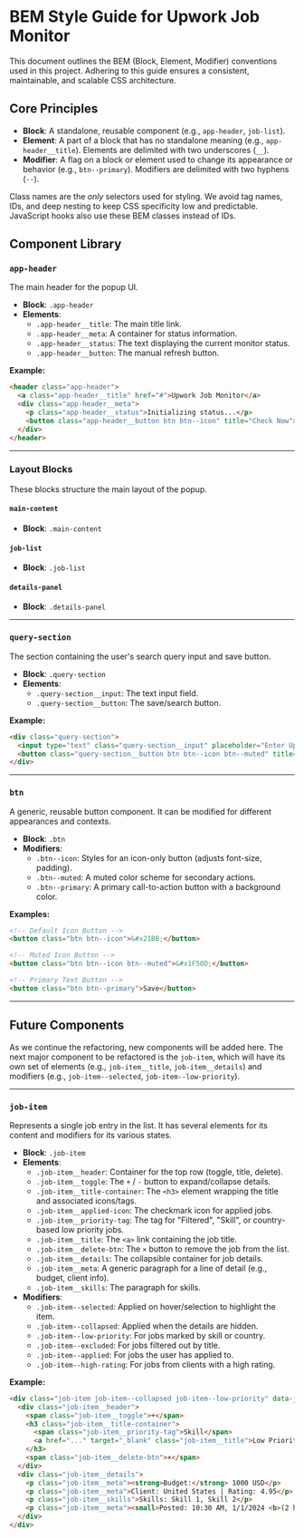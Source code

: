 # BEM Style Guide for Upwork Job Monitor

This document outlines the BEM (Block, Element, Modifier) conventions used in this project. Adhering to this guide ensures a consistent, maintainable, and scalable CSS architecture.

## Core Principles

- **Block**: A standalone, reusable component (e.g., `app-header`, `job-list`).
- **Element**: A part of a block that has no standalone meaning (e.g., `app-header__title`). Elements are delimited with two underscores (`__`).
- **Modifier**: A flag on a block or element used to change its appearance or behavior (e.g., `btn--primary`). Modifiers are delimited with two hyphens (`--`).

Class names are the *only* selectors used for styling. We avoid tag names, IDs, and deep nesting to keep CSS specificity low and predictable. JavaScript hooks also use these BEM classes instead of IDs.

## Component Library

### `app-header`

The main header for the popup UI.

- **Block**: `.app-header`
- **Elements**:
    - `.app-header__title`: The main title link.
    - `.app-header__meta`: A container for status information.
    - `.app-header__status`: The text displaying the current monitor status.
    - `.app-header__button`: The manual refresh button.

**Example:**
```html
<header class="app-header">
  <a class="app-header__title" href="#">Upwork Job Monitor</a>
  <div class="app-header__meta">
    <p class="app-header__status">Initializing status...</p>
    <button class="app-header__button btn btn--icon" title="Check Now">&#x21BB;</button>
  </div>
</header>
```

---

### Layout Blocks

These blocks structure the main layout of the popup.

#### `main-content`

- **Block**: `.main-content`

#### `job-list`

- **Block**: `.job-list`

#### `details-panel`

- **Block**: `.details-panel`

---

### `query-section`

The section containing the user's search query input and save button.

- **Block**: `.query-section`
- **Elements**:
    - `.query-section__input`: The text input field.
    - `.query-section__button`: The save/search button.

**Example:**
```html
<div class="query-section">
  <input type="text" class="query-section__input" placeholder="Enter Upwork search query...">
  <button class="query-section__button btn btn--icon btn--muted" title="Save & Check">&#x1F50D;</button>
</div>
```

---

### `btn`

A generic, reusable button component. It can be modified for different appearances and contexts.

- **Block**: `.btn`
- **Modifiers**:
    - `.btn--icon`: Styles for an icon-only button (adjusts font-size, padding).
    - `.btn--muted`: A muted color scheme for secondary actions.
    - `.btn--primary`: A primary call-to-action button with a background color.

**Examples:**
```html
<!-- Default Icon Button -->
<button class="btn btn--icon">&#x21BB;</button>

<!-- Muted Icon Button -->
<button class="btn btn--icon btn--muted">&#x1F50D;</button>

<!-- Primary Text Button -->
<button class="btn btn--primary">Save</button>
```

---

## Future Components

As we continue the refactoring, new components will be added here. The next major component to be refactored is the `job-item`, which will have its own set of elements (e.g., `job-item__title`, `job-item__details`) and modifiers (e.g., `job-item--selected`, `job-item--low-priority`).

---

### `job-item`

Represents a single job entry in the list. It has several elements for its content and modifiers for its various states.

- **Block**: `.job-item`
- **Elements**:
    - `.job-item__header`: Container for the top row (toggle, title, delete).
    - `.job-item__toggle`: The `+` / `-` button to expand/collapse details.
    - `.job-item__title-container`: The `<h3>` element wrapping the title and associated icons/tags.
    - `.job-item__applied-icon`: The checkmark icon for applied jobs.
    - `.job-item__priority-tag`: The tag for "Filtered", "Skill", or country-based low priority jobs.
    - `.job-item__title`: The `<a>` link containing the job title.
    - `.job-item__delete-btn`: The `×` button to remove the job from the list.
    - `.job-item__details`: The collapsible container for job details.
    - `.job-item__meta`: A generic paragraph for a line of detail (e.g., budget, client info).
    - `.job-item__skills`: The paragraph for skills.
- **Modifiers**:
    - `.job-item--selected`: Applied on hover/selection to highlight the item.
    - `.job-item--collapsed`: Applied when the details are hidden.
    - `.job-item--low-priority`: For jobs marked by skill or country.
    - `.job-item--excluded`: For jobs filtered out by title.
    - `.job-item--applied`: For jobs the user has applied to.
    - `.job-item--high-rating`: For jobs from clients with a high rating.

**Example:**
```html
<div class="job-item job-item--collapsed job-item--low-priority" data-job-id="~01abc...">
  <div class="job-item__header">
    <span class="job-item__toggle">+</span>
    <h3 class="job-item__title-container">
      <span class="job-item__priority-tag">Skill</span>
      <a href="..." target="_blank" class="job-item__title">Low Priority Job Title...</a>
    </h3>
    <span class="job-item__delete-btn">×</span>
  </div>
  <div class="job-item__details">
    <p class="job-item__meta"><strong>Budget:</strong> 1000 USD</p>
    <p class="job-item__meta">Client: United States | Rating: 4.95</p>
    <p class="job-item__skills">Skills: Skill 1, Skill 2</p>
    <p class="job-item__meta"><small>Posted: 10:30 AM, 1/1/2024 <b>(2 hours ago)</b></small></p>
  </div>
</div>
```
